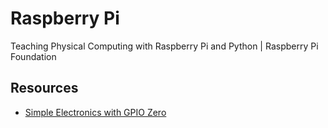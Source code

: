 # Raspberry Pi
Teaching Physical Computing with Raspberry Pi and Python | Raspberry Pi Foundation

## Resources
* [Simple Electronics with GPIO Zero](https://www.raspberrypi.org/magpi-issues/Essentials_GPIOZero_v1.pdf)

